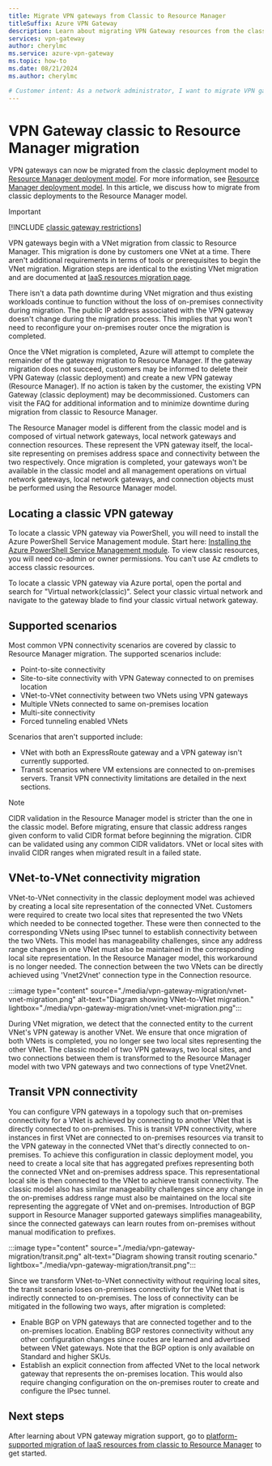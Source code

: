 ```yaml
---
title: Migrate VPN gateways from Classic to Resource Manager
titleSuffix: Azure VPN Gateway
description: Learn about migrating VPN Gateway resources from the classic deployment model to the Resource Manager deployment model.
services: vpn-gateway
author: cherylmc
ms.service: azure-vpn-gateway
ms.topic: how-to
ms.date: 08/21/2024
ms.author: cherylmc

# Customer intent: As a network administrator, I want to migrate VPN gateways from the classic deployment model to the Resource Manager model, so that I can improve manageability and leverage enhanced features without downtime during the migration process.
---
```

# VPN Gateway classic to Resource Manager migration

VPN gateways can now be migrated from the classic deployment model to [Resource Manager deployment model](../azure-resource-manager/management/deployment-models.md). For more information, see [Resource Manager deployment model](../azure-resource-manager/management/overview.md). In this article, we discuss how to migrate from classic deployments to the Resource Manager model.

> [!IMPORTANT]
> [!INCLUDE [classic gateway restrictions](../../includes/vpn-gateway-classic-gateway-restrict-create.md)]

VPN gateways begin with a VNet migration from classic to Resource Manager. This migration is done by customers one VNet at a time. There aren't additional requirements in terms of tools or prerequisites to begin the VNet migration. Migration steps are identical to the existing VNet migration and are documented at [IaaS resources migration page](/azure/virtual-machines/migration-classic-resource-manager-ps).

There isn't a data path downtime during VNet migration and thus existing workloads continue to function without the loss of on-premises connectivity during migration. The public IP address associated with the VPN gateway doesn't change during the migration process. This implies that you won't need to reconfigure your on-premises router once the migration is completed. 

Once the VNet migration is completed, Azure will attempt to complete the remainder of the gateway migration to Resource Manager. If the gateway migration does not succeed, customers may be informed to delete their VPN Gateway (classic deployment) and create a new VPN gateway (Resource Manager). If no action is taken by the customer, the existing VPN Gateway (classic deployment) may be decommissioned. Customers can visit the FAQ for additional information and to minimize downtime during migration from classic to Resource Manager.  

The Resource Manager model is different from the classic model and is composed of virtual network gateways, local network gateways and connection resources. These represent the VPN gateway itself, the local-site representing on premises address space and connectivity between the two respectively. Once migration is completed, your gateways won't be available in the classic model and all management operations on virtual network gateways, local network gateways, and connection objects must be performed using the Resource Manager model.

## Locating a classic VPN gateway 
To locate a classic VPN gateway via PowerShell, you will need to install the Azure PowerShell Service Management module. Start here: [Installing the Azure PowerShell Service Management module](/powershell/azure/servicemanagement/install-azure-ps). To view classic resources, you will need co-admin or owner permissions. You can't use Az cmdlets to access classic resources. 


To locate a classic VPN gateway via Azure portal, open the portal and search for "Virtual network(classic)". Select your classic virtual network and navigate to the gateway blade to find your classic virtual network gateway. 


## Supported scenarios

Most common VPN connectivity scenarios are covered by classic to Resource Manager migration. The supported scenarios include:

* Point-to-site connectivity
* Site-to-site connectivity with VPN Gateway connected to on premises location
* VNet-to-VNet connectivity between two VNets using VPN gateways
* Multiple VNets connected to same on-premises location
* Multi-site connectivity
* Forced tunneling enabled VNets

Scenarios that aren't supported include:  

* VNet with both an ExpressRoute gateway and a VPN gateway isn't currently supported.
* Transit scenarios where VM extensions are connected to on-premises servers. Transit VPN connectivity limitations are detailed in the next sections.

> [!NOTE]
> CIDR validation in the Resource Manager model is stricter than the one in the classic model. Before migrating, ensure that classic address ranges given conform to valid CIDR format before beginning the migration. CIDR can be validated using any common CIDR validators. VNet or local sites with invalid CIDR ranges when migrated result in a failed state.
> 

## VNet-to-VNet connectivity migration

VNet-to-VNet connectivity in the classic deployment model was achieved by creating a local site representation of the connected VNet. Customers were required to create two local sites that represented the two VNets which needed to be connected together. These were then connected to the corresponding VNets using IPsec tunnel to establish connectivity between the two VNets. This model has manageability challenges, since any address range changes in one VNet must also be maintained in the corresponding local site representation. In the Resource Manager model, this workaround is no longer needed. The connection between the two VNets can be directly achieved using 'Vnet2Vnet' connection type in the Connection resource. 

:::image type="content" source="./media/vpn-gateway-migration/vnet-vnet-migration.png" alt-text="Diagram showing VNet-to-VNet migration." lightbox="./media/vpn-gateway-migration/vnet-vnet-migration.png":::

During VNet migration, we detect that the connected entity to the current VNet's VPN gateway is another VNet. We ensure that once migration of both VNets is completed, you no longer see two local sites representing the other VNet. The classic model of two VPN gateways, two local sites, and two connections between them is transformed to the Resource Manager model with two VPN gateways and two connections of type Vnet2Vnet.

## Transit VPN connectivity

You can configure VPN gateways in a topology such that on-premises connectivity for a VNet is achieved by connecting to another VNet that is directly connected to on-premises. This is transit VPN connectivity, where instances in first VNet are connected to on-premises resources via transit to the VPN gateway in the connected VNet that's directly connected to on-premises. To achieve this configuration in classic deployment model, you need to create a local site that has aggregated prefixes representing both the connected VNet and on-premises address space. This representational local site is then connected to the VNet to achieve transit connectivity. The classic model also has similar manageability challenges since any change in the on-premises address range must also be maintained on the local site representing the aggregate of VNet and on-premises. Introduction of BGP support in Resource Manager supported gateways simplifies manageability, since the connected gateways can learn routes from on-premises without manual modification to prefixes.

:::image type="content" source="./media/vpn-gateway-migration/transit.png" alt-text="Diagram showing transit routing scenario." lightbox="./media/vpn-gateway-migration/transit.png":::

Since we transform VNet-to-VNet connectivity without requiring local sites, the transit scenario loses on-premises connectivity for the VNet that is indirectly connected to on-premises. The loss of connectivity can be mitigated in the following two ways, after migration is completed: 

* Enable BGP on VPN gateways that are connected together and to the on-premises location. Enabling BGP restores connectivity without any other configuration changes since routes are learned and advertised between VNet gateways. Note that the BGP option is only available on Standard and higher SKUs.
* Establish an explicit connection from affected VNet to the local network gateway that represents the on-premises location. This would also require changing configuration on the on-premises router to create and configure the IPsec tunnel.

## Next steps

After learning about VPN gateway migration support, go to [platform-supported migration of IaaS resources from classic to Resource Manager](/azure/virtual-machines/migration-classic-resource-manager-ps) to get started.
